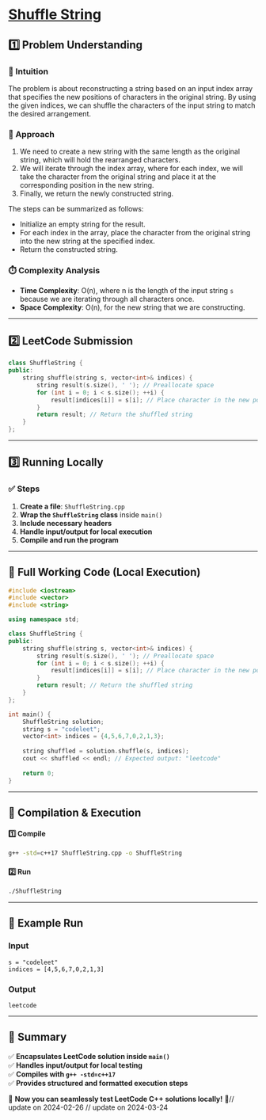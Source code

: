 # **[Shuffle String](https://leetcode.com/problems/shuffle-string/description/)**  

## **1️⃣ Problem Understanding**  
### **📌 Intuition**  
The problem is about reconstructing a string based on an input index array that specifies the new positions of characters in the original string. By using the given indices, we can shuffle the characters of the input string to match the desired arrangement. 

### **🚀 Approach**  
1. We need to create a new string with the same length as the original string, which will hold the rearranged characters.
2. We will iterate through the index array, where for each index, we will take the character from the original string and place it at the corresponding position in the new string.
3. Finally, we return the newly constructed string.

The steps can be summarized as follows:
- Initialize an empty string for the result.
- For each index in the array, place the character from the original string into the new string at the specified index.
- Return the constructed string.

### **⏱️ Complexity Analysis**  
- **Time Complexity**: O(n), where n is the length of the input string `s` because we are iterating through all characters once.  
- **Space Complexity**: O(n), for the new string that we are constructing.

---  

## **2️⃣ LeetCode Submission**  
```cpp
class ShuffleString {
public:
    string shuffle(string s, vector<int>& indices) {
        string result(s.size(), ' '); // Preallocate space
        for (int i = 0; i < s.size(); ++i) {
            result[indices[i]] = s[i]; // Place character in the new position
        }
        return result; // Return the shuffled string
    }
};
```  

---  

## **3️⃣ Running Locally**  
### **✅ Steps**  
1. **Create a file**: `ShuffleString.cpp`  
2. **Wrap the `ShuffleString` class** inside `main()`  
3. **Include necessary headers**  
4. **Handle input/output for local execution**  
5. **Compile and run the program**  

---  

## **📝 Full Working Code (Local Execution)**  
```cpp
#include <iostream>
#include <vector>
#include <string>

using namespace std;

class ShuffleString {
public:
    string shuffle(string s, vector<int>& indices) {
        string result(s.size(), ' '); // Preallocate space
        for (int i = 0; i < s.size(); ++i) {
            result[indices[i]] = s[i]; // Place character in the new position
        }
        return result; // Return the shuffled string
    }
};

int main() {
    ShuffleString solution;
    string s = "codeleet";
    vector<int> indices = {4,5,6,7,0,2,1,3};
    
    string shuffled = solution.shuffle(s, indices);
    cout << shuffled << endl; // Expected output: "leetcode"
    
    return 0;
}
```  

---  

## **🔧 Compilation & Execution**  
#### **1️⃣ Compile**  
```bash
g++ -std=c++17 ShuffleString.cpp -o ShuffleString
```  

#### **2️⃣ Run**  
```bash
./ShuffleString
```  

---  

## **🎯 Example Run**  
### **Input**  
```
s = "codeleet"
indices = [4,5,6,7,0,2,1,3]
```  
### **Output**  
```
leetcode
```  

---  

## **📌 Summary**  
✅ **Encapsulates LeetCode solution inside `main()`**  
✅ **Handles input/output for local testing**  
✅ **Compiles with `g++ -std=c++17`**  
✅ **Provides structured and formatted execution steps**  

🚀 **Now you can seamlessly test LeetCode C++ solutions locally!** 🚀// update on 2024-02-26
// update on 2024-03-24
